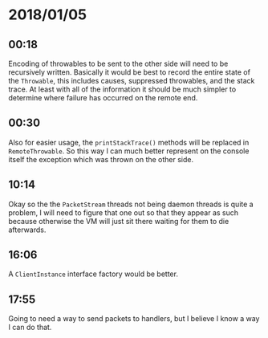 # 2018/01/05

## 00:18

Encoding of throwables to be sent to the other side will need to be
recursively written. Basically it would be best to record the entire state
of the `Throwable`, this includes causes, suppressed throwables, and the
stack trace. At least with all of the information it should be much simpler
to determine where failure has occurred on the remote end.

## 00:30

Also for easier usage, the `printStackTrace()` methods will be replaced in
`RemoteThrowable`. So this way I can much better represent on the console
itself the exception which was thrown on the other side.

## 10:14

Okay so the the `PacketStream` threads not being daemon threads is quite a
problem, I will need to figure that one out so that they appear as such
because otherwise the VM will just sit there waiting for them to die
afterwards.

## 16:06

A `ClientInstance` interface factory would be better.

## 17:55

Going to need a way to send packets to handlers, but I believe I know a
way I can do that.
